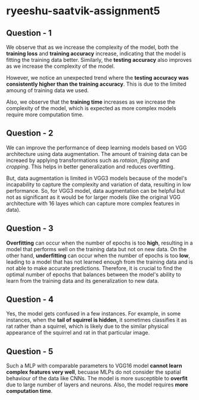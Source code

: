 # ryeeshu-saatvik-assignment5 

## Question - 1
We observe that as we increase the complexity of the model, both the **training loss** and **training accuracy** increase, indicating that the model is fitting the training data better. Similarly, the **testing accuracy** also improves as we increase the complexity of the model.

However, we notice an unexpected trend where the **testing accuracy was consistently higher than the training accuracy**. This is due to the limited amoung of training data we used.

Also, we observe that the **training time** increases as we increase the complexity of the model, which is expected as more complex models require more computation time.


## Question - 2
We can improve the performance of deep learning models based on VGG architecture using data augmentation. The amount of training data can be increaed by applying transformations such as *rotaion*, *flipping* and *cropping*. This helps in better generalization and reduces overfitting.

But, data augmentation is limited in VGG3 models because of the model's incapability to capture the complexity and variation of data, resulting in low performance. So, for VGG3 model, data augmentation can be helpful but not as significant as it would be for larger models (like the original VGG architecture with 16 layes which can capture more complex features in data).


## Question - 3
**Overfitting** can occur when the number of epochs is too **high**, resulting in a model that performs well on the training data but not on new data. On the other hand, **underfitting** can occur when the number of epochs is too **low**, leading to a model that has not learned enough from the training data and is not able to make accurate predictions. Therefore, it is crucial to find the optimal number of epochs that balances between the model's ability to learn from the training data and its generalization to new data.


## Question - 4
Yes, the model gets confused in a few instances. For example, in some instances, when the **tail of squirrel is hidden**, it sometimes classifies it as rat rather than a squirrel, which is likely due to the similar physical appearance of the squirrel and rat in that particular image.


## Question - 5
Such a MLP with comparable parameters to VGG16 model **cannot learn complex features very well**, becuase MLPs do not consider the spatial behaviour of the data like CNNs. The model is more susceptible to **overfit** due to large number of layers and neurons. Also, the model requires **more computation time**.
